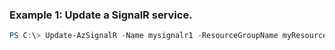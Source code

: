 ### Example 1: Update a SignalR service.
```powershell
PS C:\> Update-AzSignalR -Name mysignalr1 -ResourceGroupName myResourceGroup -Sku Standard_S1
```

